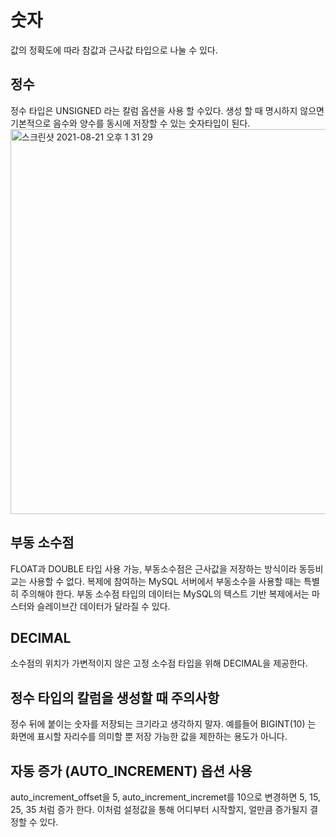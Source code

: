 # 숫자
값의 정확도에 따라 참값과 근사값 타입으로 나눌 수 있다.

## 정수
정수 타입은 UNSIGNED 라는 칼럼 옵션을 사용 할 수있다. 생성 할 때 명시하지 않으면 기본적으로 음수와 양수를 동시에 저장할 수 있는 숫자타입이 된다.
<img width="616" alt="스크린샷 2021-08-21 오후 1 31 29" src="https://user-images.githubusercontent.com/41745717/130310491-1840c5d1-c133-421e-a639-402f42a05250.png">

## 부동 소수점
FLOAT과 DOUBLE 타입 사용 가능, 부동소수점은 근사값을 저장하는 방식이라 동등비교는 사용할 수 없다. 복제에 참여하는 MySQL 서버에서 부동소수을 사용할 때는 특별히 주의해야 한다. 부동 소수점 타입의 데이터는 MySQL의 텍스트 기반 복제에서는 마스터와 슬레이브간 데이터가 달라질 수 있다.

## DECIMAL
소수점의 위치가 가변적이지 않은 고정 소수점 타입을 위해 DECIMAL을 제공한다.

## 정수 타입의 칼럼을 생성할 때 주의사항
정수 뒤에 붙이는 숫자를 저장되는 크기라고 생각하지 말자. 예를들어 BIGINT(10) 는 화면에 표시할 자리수를 의미할 뿐 저장 가능한 값을 제한하는 용도가 아니다.

## 자동 증가 (AUTO_INCREMENT) 옵션 사용
auto_increment_offset을 5, auto_increment_incremet를 10으로 변경하면 5, 15, 25, 35 처럼 증가 한다. 이처럼 설정값을 통해 어디부터 시작할지, 얼만큼 증가될지 결정할 수 있다.
